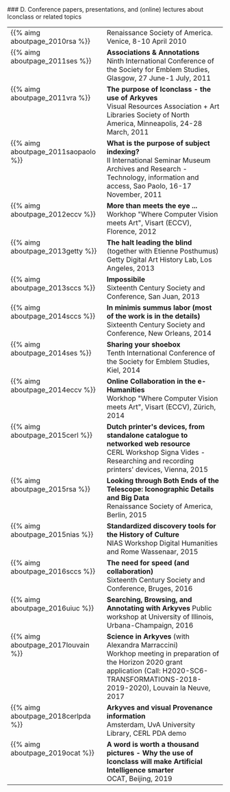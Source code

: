 ﻿<a name="presentations"/>
### D. Conference papers, presentations, and (online) lectures about Iconclass or related topics

<table>
<tr><td valign="top">{{% aimg aboutpage_2010rsa %}}<br/></td><td valign="top">Renaissance Society of America. Venice, 8-10 April 2010
</td></tr>
<tr><td valign="top">{{% aimg aboutpage_2011ses %}}<br/></td><td valign="top"><b>Associations & Annotations</b><br/>
Ninth International Conference of the Society for Emblem Studies, Glasgow, 27 June-1 July, 2011
</td></tr>
<tr><td valign="top">{{% aimg aboutpage_2011vra %}}<br/></td><td valign="top"><b>The purpose of Iconclass - the use of Arkyves</b><br/>
Visual Resources Association + Art Libraries Society of North America, Minneapolis, 24-28 March, 2011
</td></tr>
<tr><td valign="top">{{% aimg aboutpage_2011saopaolo %}}<br/></td><td valign="top"><b>What is the purpose of subject indexing?</b><br/>
II International Seminar Museum Archives and Research - Technology, information and access, Sao Paolo, 16-17 November, 2011
</td></tr>
<tr><td valign="top">{{% aimg aboutpage_2012eccv %}}<br/></td><td valign="top"><b>More than meets the eye ...</b><br/>
Workhop "Where Computer Vision meets Art", Visart (ECCV), Florence, 2012
</td></tr>
<tr><td valign="top">{{% aimg aboutpage_2013getty %}}<br/></td><td valign="top"><b>The halt leading the blind</b> (together with Etienne Posthumus)<br/>
Getty Digital Art History Lab, Los Angeles, 2013
</td></tr>
<tr><td valign="top">{{% aimg aboutpage_2013sccs %}}<br/></td><td valign="top"><b>Impossibile</b><br/>
Sixteenth Century Society and Conference, San Juan, 2013
</td></tr>
<tr><td valign="top">{{% aimg aboutpage_2014sccs %}}<br/></td><td valign="top"><b>In minimis summus labor (most of the work is in the details)</b><br/>
Sixteenth Century Society and Conference, New Orleans, 2014
</td></tr>
<tr><td valign="top">{{% aimg aboutpage_2014ses %}}<br/></td><td valign="top"><b>Sharing your shoebox</b><br/>
Tenth International Conference of the Society for Emblem Studies, Kiel, 2014
</td></tr>
<tr><td valign="top">{{% aimg aboutpage_2014eccv %}}<br/></td><td valign="top"><b>Online Collaboration in the e-Humanities</b><br/>
Workhop "Where Computer Vision meets Art", Visart (ECCV), Zürich, 2014
</td></tr>
<tr><td valign="top">{{% aimg aboutpage_2015cerl %}}<br/></td><td valign="top"><b>Dutch printer's devices, from standalone catalogue to networked web resource</b><br/>
CERL Workshop Signa Vides - Researching and recording printers' devices, Vienna, 2015
</td></tr>
<tr><td valign="top">{{% aimg aboutpage_2015rsa %}}<br/></td><td valign="top"><b>Looking through Both Ends of the Telescope: Iconographic Details and Big Data</b><br/>
Renaissance Society of America, Berlin, 2015
</td></tr>
<tr><td valign="top">{{% aimg aboutpage_2015nias %}}<br/></td><td valign="top"><b>Standardized discovery tools for the History of Culture</b><br/>
NIAS Workshop Digital Humanities and Rome Wassenaar, 2015
</td></tr>
<tr><td valign="top">{{% aimg aboutpage_2016sccs %}}<br/></td><td valign="top"><b>The need for speed (and collaboration)</b><br/>
Sixteenth Century Society and Conference, Bruges, 2016
</td></tr>
<tr><td valign="top">{{% aimg aboutpage_2016uiuc %}}<br/></td><td valign="top"><b>Searching, Browsing, and Annotating with Arkyves</b>
Public workshop at University of Illinois, Urbana-Champaign, 2016
</td></tr>
<tr><td valign="top">{{% aimg aboutpage_2017louvain %}}<br/></td><td valign="top"><b>Science in Arkyves</b> (with Alexandra Marraccini)<br/>
Workhop meeting in preparation of the Horizon 2020 grant application (Call: H2020-SC6-TRANSFORMATIONS-2018-2019-2020), Louvain la Neuve, 2017
</td></tr>
<tr><td valign="top">{{% aimg aboutpage_2018cerlpda %}}<br/></td><td valign="top"><b>Arkyves and visual Provenance information</b><br/>
Amsterdam, UvA University Library, CERL PDA demo
</td></tr>
<tr><td valign="top">{{% aimg aboutpage_2019ocat %}}<br/></td><td valign="top"><b>A word is worth a thousand pictures - Why the use of Iconclass will make Artificial Intelligence smarter</b><br/>
OCAT, Beijing, 2019
</td></tr>
</table>